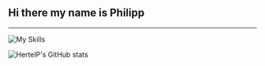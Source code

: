 ## Hi there my name is Philipp
---
![My Skills](https://skillicons.dev/icons?i=rust,azure,vue,go,html,css,javascript,svelte&perline=4)

<!--
**HertelP/HertelP** is a ✨ _special_ ✨ repository because its `README.md` (this file) appears on your GitHub profile.

Here are some ideas to get you started:

- 🔭 I’m currently working on ...
- 🌱 I’m currently learning ...
- 👯 I’m looking to collaborate on ...
- 🤔 I’m looking for help with ...
- 💬 Ask me about ...
- 📫 How to reach me: ...
- 😄 Pronouns: ...
- ⚡ Fun fact: ...
-->
![HertelP's GitHub stats](https://github-readme-stats.vercel.app/api?username=HertelP&show_icons=true&theme=radical)
